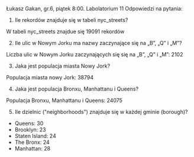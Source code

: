 Łukasz Gakan, gr.6, piątek 8:00. Labolatorium 11
Odpowiedzi na pytania:
1. Ile rekordów znajduje się w tabeli nyc_streets?

W tabeli nyc_streets znajdue się 19091 rekordów

2. Ile ulic w Nowym Jorku ma nazwy zaczynające się na „B”, „Q” i „M”?

Liczba ulic w Nowym Jorku zaczynających się się na „B”, „Q” i „M”: 2102

3. Jaka jest populacja miasta Nowy Jork?

Populacja miasta nowy Jork: 38794

4. Jaka jest populacja Bronxu, Manhattanu i Queens?

Populacja Bronxu, Manhattanu i Queens: 24075

5. Ile dzielnic ("neighborhoods") znajduje się w każdej gminie (borough)?


* Queens: 30
* Brooklyn: 23 
* Staten Island: 24
* The Bronx: 24
* Manhattan: 28
